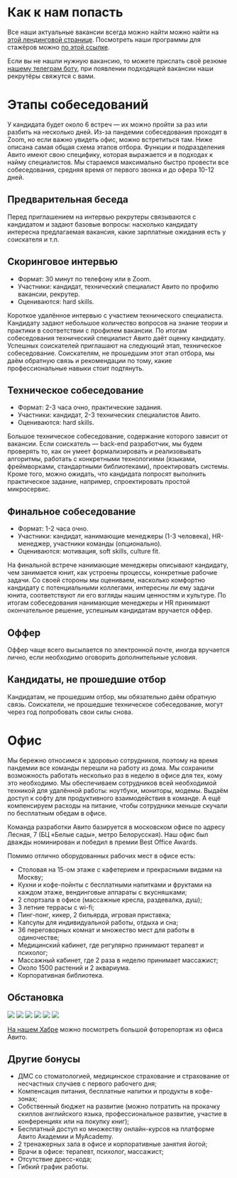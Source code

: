 # Как к нам попасть
Все наши актуальные вакансии всегда можно найти можно найти на [этой лендинговой странице](https://www.avito.ru/company/job). Посмотреть наши программы для стажёров можно [по этой ссылке](https://start.avito.ru/?_ga=2.43235045.1977086247.1618215396-1564899807.1605617994).

Если вы не нашли нужную вакансию, то можете прислать своё резюме [нашему телеграм боту](https://t.me/avitohrbot), при появлении подходящей вакансии наши рекрутёры свяжутся с вами.

# Этапы собеседований
У кандидата будет около 6 встреч — их можно пройти за раз или разбить на несколько дней. Из-за пандемии собеседования проходят в Zoom, но если важно увидеть офис, можно встретиться там. Ниже описана самая общая схема этапов отбора. Функции и подразделения Авито имеют свою специфику, которая выражается и в подходах к найму специалистов. Мы стараемся максимально быстро провести все собеседования, средняя время от первого звонка и до офера 10-12 дней.

## Предварительная беседа
Перед приглашением на интервью рекрутеры связываются с кандидатом и задают базовые вопросы: насколько кандидату интересна предлагаемая вакансия, какие зарплатные ожидания есть у соискателя и т.п.

## Скоринговое интервью
- Формат: 30 минут по телефону или в Zoom.
- Участники: кандидат, технический специалист Авито по профилю вакансии, рекрутер.
- Оцениваются: hard skills.

Короткое удалённое интервью с участием технического специалиста. Кандидату задают небольшое количество вопросов на знание теории и практики в соответствии с профилем вакансии. По итогам собеседования технический специалист Авито даёт оценку кандидату. Успешных соискателей приглашают на следующий этап, техническое собеседование. Соискателям, не прошедшим этот этап отбора, мы даём обратную связь и рекомендации по тому, какие профессиональные навыки стоит подтянуть.

## Техническое собеседование
- Формат: 2-3 часа очно, практические задания.
- Участники: кандидат, 2-3 технических специалистов Авито.
- Оцениваются: hard skills.

Большое техническое собеседование, содержание которого зависит от вакансии. Если соискатель — back-end разработчик, мы будем проверять то, как он умеет формализировать и реализовывать алгоритмы, работать с конкретными технологиями (языками, фреймворками, стандартными библиотеками), проектировать системы. Кроме того, можно ожидать, что кандидата попросят выполнить практическое задание, например, спроектировать простой микросервис.

## Финальное собеседование
- Формат: 1-2 часа очно.
- Участники: кандидат, нанимающие менеджеры (1-3 человека), HR-менеджер, участники команды (опционально).
- Оцениваются: мотивация, soft skills, culture fit.

На финальной встрече нанимающие менеджеры описывают кандидату, чем занимается юнит, как устроены процессы, конкретные рабочие задачи. Со своей стороны мы оцениваем, насколько комфортно кандидату с потенциальными коллегами, интересны ли ему задачи юнита, соответствуют ли его взгляды нашим ценностям и культуре. По итогам собеседования нанимающие менеджеры и HR принимают окончательное решение, успешным кандидатам вручается оффер. 

## Оффер
Оффер чаще всего высылается по электронной почте, иногда вручается лично, если необходимо оговорить дополнительные условия.

## Кандидаты, не прошедшие отбор
Кандидатам, не прошедшим отбор, мы обязательно даём обратную связь. Соискатели, не прошедшие техническое собеседование, могут через год попробовать свои силы снова.

# Офис
Мы бережно относимся к здоровью сотрудников, поэтому на время пандемии все команды перешли на работу из дома. Мы сохранили возможность работать несколько раз в неделю в офисе для тех, кому это необходимо. Мы обеспечиваем сотрудников всей необходимой техникой для удалённой работы: ноутбуки, мониторы, модемы. Выдаём доступ к софту для продуктивного взаимодействия в команде. А ещё компенсируем расходы на питание, чтобы сотрудники меньше скучали по бесплатным обедам в офисе.

Команда разработки Авито базируется в московском офисе по адресу Лесная, 7 (БЦ «Белые сады», метро Белорусская). Наш офис был дважды номинирован и победил в премии Best Office Awards.

Помимо отлично оборудованных рабочих мест в офисе есть:

- Столовая на 15-ом этаже с кафетерием и прекрасными видами на Москву;
- Кухни и кофе-пойнты с бесплатными напитками и фруктами на каждом этаже, вендинговые аппараты с вкусняшками;
- 2 спортзала в офисе (массажные кресла, раздевалка, душ);
- 3 летние террасы с wi-fi;
- Пинг-понг, кикер, 2 бильярда, игровая приставка;
- Капсулы для индивидуальной работы, отдыха и сна;
- 36 переговорных комнат и множество мест для работы в одиночестве;
- Медицинский кабинет, где регулярно принимают терапевт и психолог;
- Массажный кабинет, где 2 раза в неделю принимает массажист;
- Около 1500 растений и 2 аквариума.
- Корпоративная библиотека.

## Обстановка
<p align="center">

![](https://github.com/lapkoa/Images/blob/6df140573355a495736ff00c38153b8e55704eb4/Photo_002.jpg)
![](https://github.com/lapkoa/Images/blob/6df140573355a495736ff00c38153b8e55704eb4/Photo_246.jpg)
![](https://github.com/lapkoa/Images/blob/6df140573355a495736ff00c38153b8e55704eb4/Photo_391.jpg)
![](https://github.com/lapkoa/Images/blob/b0bf6e6802fa53936ec9dfba95a4ba99f14e4496/Photo_345.jpg)
![](https://github.com/lapkoa/Images/blob/3c12e9e02ef2d1ef875ffc14e2b771a053879fbd/Photo_349.jpg)
![](https://github.com/lapkoa/Images/blob/3c12e9e02ef2d1ef875ffc14e2b771a053879fbd/Photo_372.jpg)
</p>

[На нашем Хабре](https://habr.com/company/avito/blog/335896/) можно посмотреть большой фоторепортаж из офиса Авито. 

## Другие бонусы
- ДМС со стоматологией, медицинское страхование и страхование от несчастных случаев с первого рабочего дня;
- Компенсация питания, бесплатные напитки и продукты в кофе-зонах;
- Собственный бюджет на развитие (можно потратить на прокачку скиллов английского языка, профессиональное развитие, участие в конференциях или на покупку книг);
- Бесплатный доступ ко множеству онлайн-курсов на платформе Авито Академии и MyAcademy.
- 2 тренажерных зала в офисе и корпоративные занятия йогой;
- Врачи в офисе: терапевт, психолог, массажист;
- Отсутствие дресс-кода;
- Гибкий график работы. 
